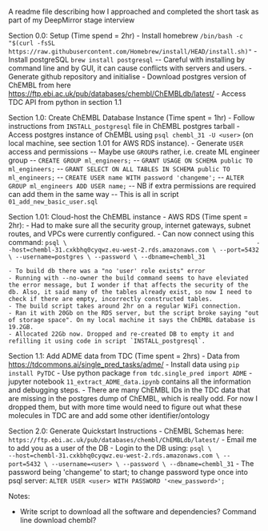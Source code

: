 A readme file describing how I approached and completed the short task as part of my DeepMirror stage interview



Section 0.0: Setup (Time spend = 2hr)
	- Install homebrew `/bin/bash -c "$(curl -fsSL https://raw.githubusercontent.com/Homebrew/install/HEAD/install.sh)"`
	- Install postgreSQL `brew install postgresql`
		-- Careful with installing by command line and by GUI, it can cause conflicts with servers and users.
	- Generate github repository and initialise
	- Download postgres version of ChEMBL from here https://ftp.ebi.ac.uk/pub/databases/chembl/ChEMBLdb/latest/
	- Access TDC API from python in section 1.1



Section 1.0: Create ChEMBL Database Instance (Time spent = 1hr)
	- Follow instructions from `INSTALL_postgresql` file in ChEMBL postgres tarball
	- Access postgres instance of ChEMBL using `psql chembl_31 -U <user>` (on local machine, see section 1.01 for AWS RDS instance).
	- Generate `USER` access and permissions
		-- Maybe use `GROUP`s rather, i.e. create ML engineer group
		-- `CREATE GROUP ml_engineers;`
		-- `GRANT USAGE ON SCHEMA public TO ml_engineers;`
		-- `GRANT SELECT ON ALL TABLES IN SCHEMA public TO ml_engineers;`
		-- `CREATE USER name WITH password 'changeme';`
		-- `ALTER GROUP ml_engineers ADD USER name;`
		-- NB if extra permissions are required can add them in the same way
		-- This is all in script `01_add_new_basic_user.sql`



Section 1.01: Cloud-host the ChEMBL instance - AWS RDS (Time spent = 2hr):
	- Had to make sure all the security group, internet gateways, subnet routes, and VPCs were currently configured.
	- Can now connect using this command:
	`psql \                                                    
   --host=chembl-31.cxkbhq0cyqwz.eu-west-2.rds.amazonaws.com \
   --port=5432 \
   --username=postgres \
   --password \
   --dbname=chembl_31`

	- To build db there was a "no 'user' role exists" error
	- Running with --no-owner the build command seems to have eleviated the error message, but I wonder if that affects the security of the db. Also, it said many of the tables already exist, so now I need to check if there are empty, incorrectly constructed tables.
	- The build script takes around 2hr on a regular WiFi connection.
	- Ran it with 20Gb on the RDS server, but the script broke saying "out of storage space". On my local machine it says the ChEMBL database is 19.2GB.
	- Allocated 22Gb now. Dropped and re-created DB to empty it and refilling it using code in script `INSTALL_postgresql`.



Section 1.1: Add ADME data from TDC (Time spent =  2hrs)
	- Data from https://tdcommons.ai/single_pred_tasks/adme/
	- Install data using `pip install PyTDC`
	- Use python package `from tdc.single_pred import ADME`
	- jupyter notebook `11_extract_ADME_data.ipynb` contains all the information and debugging steps.
	- There are many ChEMBL IDs in the TDC data that are missing in the postgres dump of ChEMBL, which is really odd. For now I dropped them, but with more time would need to figure out what these molecules in TDC are and add some other identifier/ontology




Section 2.0: Generate Quickstart Instructions
	- ChEMBL Schemas here: `https://ftp.ebi.ac.uk/pub/databases/chembl/ChEMBLdb/latest/`
	- Email me to add you as a user of the DB
	- Login to the DB using:
	`psql \                                                    
   --host=chembl-31.cxkbhq0cyqwz.eu-west-2.rds.amazonaws.com \
   --port=5432 \
   --username=<user> \
   --password \
   --dbname=chembl_31`
    - The password being 'changeme' to start; to change password type once into psql server:
    `ALTER USER <user> WITH PASSWORD '<new_password>';`


Notes:
- Write script to download all the software and dependencies? Command line download chembl?
